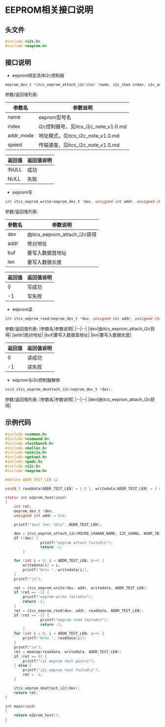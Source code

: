 # EEPROM相关接口说明

## 头文件

```c
#include <i2c.h>
#include <eeprom.h>
```

## 接口说明

* eeprom绑定具体i2c控制器
```c
eeprom_dev_t *itcs_eeprom_attach_i2c(char *name, i2c_chan index, i2c_addr_mode addr_mode, i2c_speed_mode speed);
```

参数/返回值列表:

|参数名|参数说明|
|--|--|
|name|eeprom型号名|
|index|i2c控制器号，见itcs_i2c_note_v1.0.md|
|addr_mode|地址模式，见itcs_i2c_note_v1.0.md|
|speed|传输速度，见itcs_i2c_note_v1.0.md|

|返回值|返回值说明|
|--|--|
|!NULL|成功|
|NULL|失败|


* eeprom写

```c
int itcs_eeprom_write(eeprom_dev_t *dev, unsigned int addr, unsigned char *buf, int len);
```

参数/返回值列表:

| 参数名 | 参数说明                     |
| ------ | ---------------------------- |
| dev    | 由itcs_eeprom_attach_i2c获得 |
| addr   | 绝对地址                     |
| buf    | 要写入数据首地址             |
| len    | 要写入数据长度               |

| 返回值 | 返回值说明 |
| ------ | ---------- |
| 0      | 写成功     |
| -1     | 写失败     |


* eeprom读

```c
int itcs_eeprom_read(eeprom_dev_t *dev, unsigned int addr, unsigned char *buf, int len);
```

参数/返回值列表:
|参数名|参数说明|
|--|--|
|dev|由itcs_eeprom_attach_i2c获得|
|addr|绝对地址|
|buf|要写入数据首地址|
|len|要写入数据长度|

|返回值|返回值说明|
|--|--|
|0|读成功|
|-1|读失败|

* eeprom与i2c控制器解绑

```c
void itcs_eeprom_deattach_i2c(eeprom_dev_t *dev);
```

参数/返回值列表:
|参数名|参数说明|
|--|--|
|dev|由itcs_eeprom_attach_i2c获得|


## 示例代码

```c
#include <common.h>
#include <command.h>
#include <testbench.h>
#include <malloc.h>
#include <asm/io.h>
#include <getopt.h>
#include <pads.h>
#include <i2c.h>
#include <eeprom.h>

#define ADDR_TEST_LEN 12

uint8_t readdata[ADDR_TEST_LEN] = { 0 }, writedata[ADDR_TEST_LEN] = { 0 };

static int e2prom_test(void)
{
	int ret;
	eeprom_dev_t *dev;
	unsigned int addr = 0x8;

	printf("test len: %d\n", ADDR_TEST_LEN);

	dev = itcs_eeprom_attach_i2c(MICRO_24AA08_NAME, I2C_CHAN1, ADDR_7BITS, NORMAL);
	if (!dev) {
                printf("eeprom attach failed\n");
                return -1;
        }

	for (int i = 0; i < ADDR_TEST_LEN; i++) {
		writedata[i] = i;
		printf("0x%x ", writedata[i]);
	}
	printf("\n");

	ret = itcs_eeprom_write(dev, addr, writedata, ADDR_TEST_LEN);
	if (ret == -1) {
		printf("eeprom write failed\n");
		return -1;
	}
	ret = itcs_eeprom_read(dev, addr, readdata, ADDR_TEST_LEN);
	if (ret == -1) {
                printf("eeprom read failed\n");
                return -1;
        }
	for (int i = 0; i < ADDR_TEST_LEN; i++) {
		printf("0x%x ", readdata[i]);
	}
	printf("\n");
	ret = memcmp(readdata, writedata, ADDR_TEST_LEN);
	if (ret == 0) {
		printf("i2c eeprom test pass\n");
	} else {
		printf("i2c eeprom test failed\n");
		ret = -1;
	}

	itcs_eeprom_deattach_i2c(dev);
	return ret;
}

int main(void)
{
    return e2prom_test();
}
```
